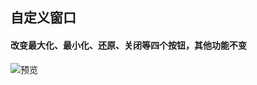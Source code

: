 ## 自定义窗口
#### 改变最大化、最小化、还原、关闭等四个按钮，其他功能不变

![预览](https://raw.githubusercontent.com/rjosodtssp/Qt-Turtorial/master/CustomFrameWindow/app.png)